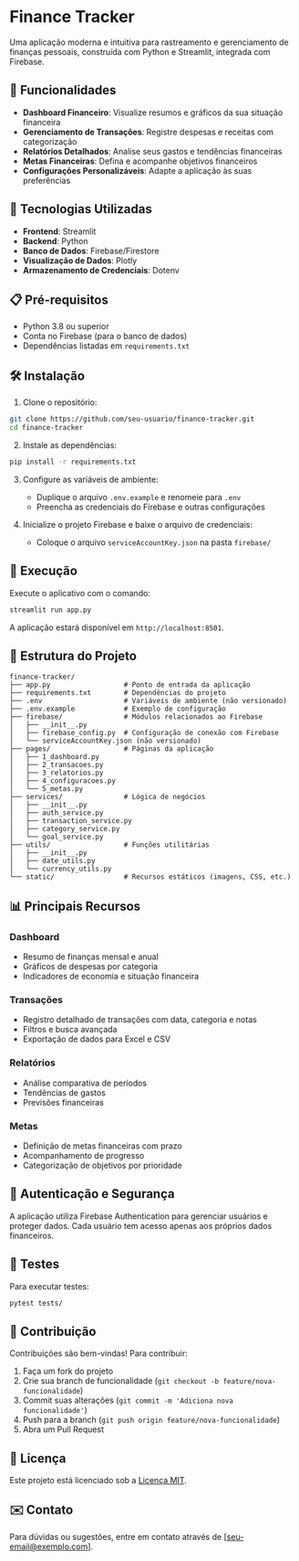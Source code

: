 # Finance Tracker

Uma aplicação moderna e intuitiva para rastreamento e gerenciamento de finanças pessoais, construída com Python e Streamlit, integrada com Firebase.

## 🚀 Funcionalidades

- **Dashboard Financeiro**: Visualize resumos e gráficos da sua situação financeira
- **Gerenciamento de Transações**: Registre despesas e receitas com categorização
- **Relatórios Detalhados**: Analise seus gastos e tendências financeiras
- **Metas Financeiras**: Defina e acompanhe objetivos financeiros
- **Configurações Personalizáveis**: Adapte a aplicação às suas preferências

## 🔧 Tecnologias Utilizadas

- **Frontend**: Streamlit
- **Backend**: Python
- **Banco de Dados**: Firebase/Firestore
- **Visualização de Dados**: Plotly
- **Armazenamento de Credenciais**: Dotenv

## 📋 Pré-requisitos

- Python 3.8 ou superior
- Conta no Firebase (para o banco de dados)
- Dependências listadas em `requirements.txt`

## 🛠️ Instalação

1. Clone o repositório:
```bash
git clone https://github.com/seu-usuario/finance-tracker.git
cd finance-tracker
```

2. Instale as dependências:
```bash
pip install -r requirements.txt
```

3. Configure as variáveis de ambiente:
   - Duplique o arquivo `.env.example` e renomeie para `.env`
   - Preencha as credenciais do Firebase e outras configurações

4. Inicialize o projeto Firebase e baixe o arquivo de credenciais:
   - Coloque o arquivo `serviceAccountKey.json` na pasta `firebase/`

## 🚀 Execução

Execute o aplicativo com o comando:
```bash
streamlit run app.py
```

A aplicação estará disponível em `http://localhost:8501`.

## 📂 Estrutura do Projeto

```
finance-tracker/
├── app.py                  # Ponto de entrada da aplicação
├── requirements.txt        # Dependências do projeto
├── .env                    # Variáveis de ambiente (não versionado)
├── .env.example            # Exemplo de configuração
├── firebase/               # Módulos relacionados ao Firebase
│   ├── __init__.py
│   ├── firebase_config.py  # Configuração de conexão com Firebase
│   └── serviceAccountKey.json (não versionado)
├── pages/                  # Páginas da aplicação
│   ├── 1_dashboard.py
│   ├── 2_transacoes.py
│   ├── 3_relatorios.py
│   ├── 4_configuracoes.py
│   └── 5_metas.py
├── services/               # Lógica de negócios
│   ├── __init__.py
│   ├── auth_service.py
│   ├── transaction_service.py
│   ├── category_service.py
│   └── goal_service.py
├── utils/                  # Funções utilitárias
│   ├── __init__.py
│   ├── date_utils.py
│   └── currency_utils.py
└── static/                 # Recursos estáticos (imagens, CSS, etc.)
```

## 📊 Principais Recursos

### Dashboard
- Resumo de finanças mensal e anual
- Gráficos de despesas por categoria
- Indicadores de economia e situação financeira

### Transações
- Registro detalhado de transações com data, categoria e notas
- Filtros e busca avançada
- Exportação de dados para Excel e CSV

### Relatórios
- Análise comparativa de períodos
- Tendências de gastos 
- Previsões financeiras

### Metas
- Definição de metas financeiras com prazo
- Acompanhamento de progresso
- Categorização de objetivos por prioridade

## 🔐 Autenticação e Segurança

A aplicação utiliza Firebase Authentication para gerenciar usuários e proteger dados. Cada usuário tem acesso apenas aos próprios dados financeiros.

## 🧪 Testes

Para executar testes:
```bash
pytest tests/
```

## 🤝 Contribuição

Contribuições são bem-vindas! Para contribuir:

1. Faça um fork do projeto
2. Crie sua branch de funcionalidade (`git checkout -b feature/nova-funcionalidade`)
3. Commit suas alterações (`git commit -m 'Adiciona nova funcionalidade'`)
4. Push para a branch (`git push origin feature/nova-funcionalidade`)
5. Abra um Pull Request

## 📄 Licença

Este projeto está licenciado sob a [Licença MIT](LICENSE).

## ✉️ Contato

Para dúvidas ou sugestões, entre em contato através de [seu-email@exemplo.com]. 